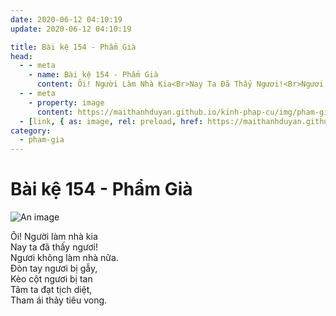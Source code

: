 ```yaml
---
date: 2020-06-12 04:10:19
update: 2020-06-12 04:10:19

title: Bài kệ 154 - Phẩm Già
head:
  - - meta
    - name: Bài kệ 154 - Phẩm Già
      content: Ôi! Người Làm Nhà Kia<Br>Nay Ta Đã Thấy Ngươi!<Br>Ngươi Không Làm Nhà Nữa.<Br>Ðòn Tay Ngươi Bị Gẫy,<Br>Kèo Cột Ngươi Bị Tan<Br>Tâm Ta Đạt Tịch Diệt,<Br>Tham Ái Thảy Tiêu Vong.<Br>
  - - meta
    - property: image
      content: https://maithanhduyan.github.io/kinh-phap-cu/img/pham-gia/pham-gia-154.jpg
  - [link, { as: image, rel: preload, href: https://maithanhduyan.github.io/kinh-phap-cu/img/pham-gia/pham-gia-154.jpg }]
category:
  - pham-gia
---
```


# Bài kệ 154 - Phẩm Già

![An image](/img/pham-gia/pham-gia-154.jpg)

Ôi! Người làm nhà kia<br>Nay ta đã thấy ngươi!<br>Ngươi không làm nhà nữa.<br>Ðòn tay ngươi bị gẫy,<br>Kèo cột ngươi bị tan<br>Tâm ta đạt tịch diệt,<br>Tham ái thảy tiêu vong.<br>

